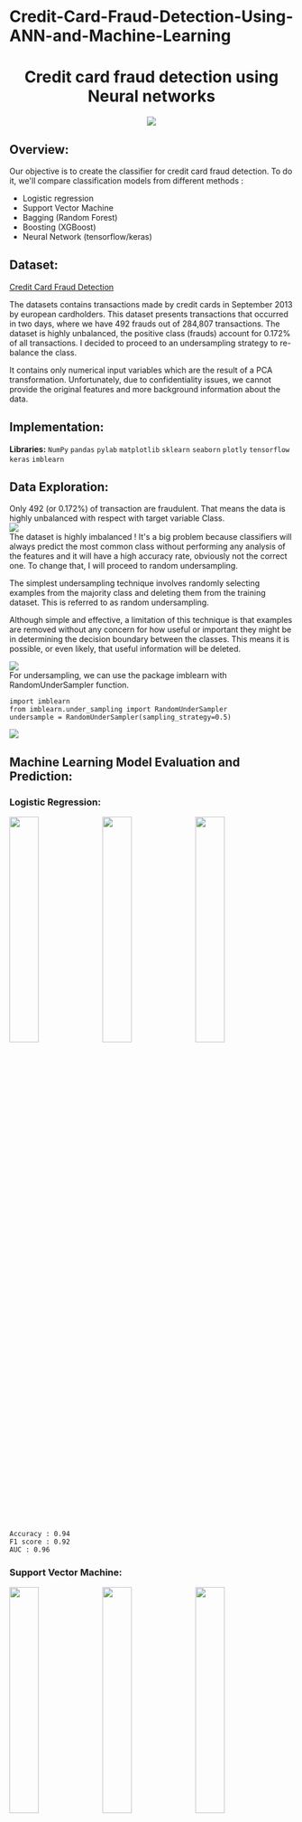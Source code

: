 # Credit-Card-Fraud-Detection-Using-ANN-and-Machine-Learning
<div align="center">




</div>

# <div align="center">Credit card fraud detection using Neural networks</div>
<div align="center"><img src="https://github.com/Pradnya1208/Credit-Card-Fraud-Detection-Using-Neural-Networks/blob/main/output/intro.gif?raw=true"></div>



## Overview:
Our objective is to create the classifier for credit card fraud detection. To do it, we'll compare classification models from different methods :

- Logistic regression
- Support Vector Machine
- Bagging (Random Forest)
- Boosting (XGBoost)
- Neural Network (tensorflow/keras)
## Dataset:
[Credit Card Fraud Detection](https://www.kaggle.com/mlg-ulb/creditcardfraud)

The datasets contains transactions made by credit cards in September 2013 by european cardholders. This dataset presents transactions that occurred in two days, where we have 492 frauds out of 284,807 transactions. The dataset is highly unbalanced, the positive class (frauds) account for 0.172% of all transactions. I decided to proceed to an undersampling strategy to re-balance the class.

It contains only numerical input variables which are the result of a PCA transformation. Unfortunately, due to confidentiality issues, we cannot provide the original features and more background information about the data.<br>
## Implementation:

**Libraries:**  `NumPy` `pandas` `pylab` `matplotlib` `sklearn` `seaborn` `plotly` `tensorflow` `keras` `imblearn`
## Data Exploration:
Only 492 (or 0.172%) of transaction are fraudulent. That means the data is highly unbalanced with respect with target variable Class.<br>
<img src ="https://github.com/Pradnya1208/Credit-Card-Fraud-Detection-Using-Neural-Networks/blob/main/output/eda1.PNG?raw=true">
<br>
The dataset is highly imbalanced ! It's a big problem because classifiers will always predict the most common class without performing any analysis of the features and it will have a high accuracy rate, obviously not the correct one. To change that, I will proceed to random undersampling.

The simplest undersampling technique involves randomly selecting examples from the majority class and deleting them from the training dataset. This is referred to as random undersampling.

Although simple and effective, a limitation of this technique is that examples are removed without any concern for how useful or important they might be in determining the decision boundary between the classes. This means it is possible, or even likely, that useful information will be deleted.<br>

<img src="https://github.com/Pradnya1208/Credit-Card-Fraud-Detection-Using-Neural-Networks/blob/main/output/undersampling.PNG?raw=true">
<br>
For undersampling, we can use the package imblearn with RandomUnderSampler function. <br>

```
import imblearn
from imblearn.under_sampling import RandomUnderSampler 
undersample = RandomUnderSampler(sampling_strategy=0.5)
```

<img src= "https://github.com/Pradnya1208/Credit-Card-Fraud-Detection-Using-Neural-Networks/blob/main/output/eda2.PNG?raw=true">

## Machine Learning Model Evaluation and Prediction:
### Logistic Regression:
<img src ="https://github.com/Pradnya1208/Credit-Card-Fraud-Detection-Using-Neural-Networks/blob/main/output/lr.PNG?raw=true" width="32%"> <img src= "https://github.com/Pradnya1208/Credit-Card-Fraud-Detection-Using-Neural-Networks/blob/main/output/lr1.PNG?raw=true" width="32%"> <img src="https://github.com/Pradnya1208/Credit-Card-Fraud-Detection-Using-Neural-Networks/blob/main/output/lr2.PNG?raw=true" width="32%">
```
Accuracy : 0.94
F1 score : 0.92
AUC : 0.96
```

### Support Vector Machine:
<img src = "https://github.com/Pradnya1208/Credit-Card-Fraud-Detection-Using-Neural-Networks/blob/main/output/svm.PNG?raw=true" width="32%"> <img src = "https://github.com/Pradnya1208/Credit-Card-Fraud-Detection-Using-Neural-Networks/blob/main/output/svm2.PNG?raw=true" width="32%"> <img src = "https://github.com/Pradnya1208/Credit-Card-Fraud-Detection-Using-Neural-Networks/blob/main/output/svm1.PNG?raw=true" width="32%">
```
Accuracy : 0.94
F1 score : 0.92
AUC : 0.97
```


### Random Forest:

<img src = "https://github.com/Pradnya1208/Credit-Card-Fraud-Detection-Using-Neural-Networks/blob/main/output/RF.PNG?raw=true" width="32%"> <img src = "https://github.com/Pradnya1208/Credit-Card-Fraud-Detection-Using-Neural-Networks/blob/main/output/RF1.PNG?raw=true" width="32%"> <img src = "https://github.com/Pradnya1208/Credit-Card-Fraud-Detection-Using-Neural-Networks/blob/main/output/RF2.PNG?raw=true" width="32%">
```
Accuracy : 0.95
F1 score : 0.93
AUC : 0.97
```

### XGBoost:
The sequential ensemble methods, also known as “boosting”, creates a sequence of models that attempt to correct the mistakes of the models before them in the sequence. The first model is built on training data, the second model improves the first model, the third model improves the second, and so on.<br>
<img src = "https://github.com/Pradnya1208/Credit-Card-Fraud-Detection-Using-Neural-Networks/blob/main/output/XG.PNG?raw=true" width="32%"> <img src = "https://github.com/Pradnya1208/Credit-Card-Fraud-Detection-Using-Neural-Networks/blob/main/output/XG1.PNG?raw=true" width="32%"> <img src = "https://github.com/Pradnya1208/Credit-Card-Fraud-Detection-Using-Neural-Networks/blob/main/output/XG2.PNG?raw=true" width="32%">
```
Accuracy : 0.95
F1 score : 0.93
AUC : 0.97
```
### Multi Layer Perceptron:
<div align="center">
<img src="https://github.com/Pradnya1208/Credit-Card-Fraud-Detection-Using-Neural-Networks/blob/main/output/perceptron.PNG?raw=true">
</div>
The layers of a neural network are made of nodes. A node combines input from the data with a set of coefficients and bias, that either amplify or dampen that input, thereby assigning significance to inputs with regard to the task the algorithm is trying to learn. These input-weight products are summed and then the sum is passed through a node’s so-called activation function, to determine whether and to what extent that signal should progress further through the network to affect the ultimate outcome, say, an act of classification. If the signals passes through, the neuron has been “activated.” <br>

<img src = "https://github.com/Pradnya1208/Credit-Card-Fraud-Detection-Using-Neural-Networks/blob/main/output/percept.PNG?raw=true" width="32%"> <img src = "https://github.com/Pradnya1208/Credit-Card-Fraud-Detection-Using-Neural-Networks/blob/main/output/percept1.PNG?raw=true" width="32%"> <img src = "https://github.com/Pradnya1208/Credit-Card-Fraud-Detection-Using-Neural-Networks/blob/main/output/percept2.PNG?raw=true" width="32%">

```
Accuracy : 0.95
F1 score : 0.94
AUC : 0.98
```

### Neural Networks:
```
model = Sequential()
model.add(Dense(32, input_shape=(29,), activation='relu')),
model.add(Dropout(0.2)),
model.add(Dense(16, activation='relu')),
model.add(Dropout(0.2)),
model.add(Dense(8, activation='relu')),
model.add(Dropout(0.2)),
model.add(Dense(4, activation='relu')),
model.add(Dropout(0.2)),
model.add(Dense(1, activation='sigmoid'))
opt = tf.keras.optimizers.Adam(learning_rate=0.001) #optimizer
model.compile(optimizer=opt, loss=tf.keras.losses.BinaryCrossentropy(), metrics=['accuracy'])

earlystopper = tf.keras.callbacks.EarlyStopping(monitor='val_accuracy', min_delta=0, patience=15, verbose=1,mode='auto', baseline=None, restore_best_weights=False)
history = model.fit(X_train.values, y_train.values, epochs = 6, batch_size=5, validation_split = 0.15, verbose = 0, callbacks = [earlystopper])
```
The hidden layers are composed of an activation function called ReLU. It'is a piecewise linear function that will output the input directly if it is positive, otherwise, it will output zero. The last node has a sigmoid function that turns values to 0 or 1 (for binary classification).<br>

<img src = "https://github.com/Pradnya1208/Credit-Card-Fraud-Detection-Using-Neural-Networks/blob/main/output/NN1.PNG?raw=true" width="40%"> <img src = "https://github.com/Pradnya1208/Credit-Card-Fraud-Detection-Using-Neural-Networks/blob/main/output/NN2.PNG?raw=true" width="40%">
<img src="https://github.com/Pradnya1208/Credit-Card-Fraud-Detection-Using-Neural-Networks/blob/main/output/ANN.PNG?raw=true" width="33%"> <img src ="https://github.com/Pradnya1208/Credit-Card-Fraud-Detection-Using-Neural-Networks/blob/main/output/ANN1.PNG?raw=true" width="33%"> <img src="https://github.com/Pradnya1208/Credit-Card-Fraud-Detection-Using-Neural-Networks/blob/main/output/ANN2.PNG?raw=true" width="33%">
```
Accuracy : 0.95
F1 score : 0.94
AUC : 0.98
```





### Lessons Learned
`Neural Networks`
`Undersampling`
`Callbacks in Keras`
`Classification Algorithms`
`Multilayer Perceptrons`
`XGBoost classifier`
`Bagging`
`Boosting`







## Related:
[Credit card fraud detection using Ensemble methods](https://github.com/Pradnya1208/Credit-card-fraud-detection-using-ensemble-learning-predictive-models)<br>
[Credit card fraud detection using Isolation Forest and LOF](https://github.com/Pradnya1208/Credit-card-fraud-detection-using-Isolation-Forest-and-LOF)
### Feedback

If you have any feedback, please reach out at pradnyapatil671@gmail.com


### 🚀 About Me
#### Hi, I'm Pradnya! 👋
I am an AI Enthusiast and  Data science & ML practitioner








[1]: https://github.com/Pradnya1208
[2]: https://www.linkedin.com/in/pradnya-patil-b049161ba/
[3]: https://public.tableau.com/app/profile/pradnya.patil3254#!/
[4]: https://twitter.com/Pradnya1208


[![github](https://raw.githubusercontent.com/Pradnya1208/Telecom-Customer-Churn-prediction/c292abd3f9cc647a7edc0061193f1523e9c05e1f/icons/git.svg)][1]
[![linkedin](https://raw.githubusercontent.com/Pradnya1208/Telecom-Customer-Churn-prediction/9f5c4a255972275ced549ea6e34ef35019166944/icons/iconmonstr-linkedin-5.svg)][2]
[![tableau](https://raw.githubusercontent.com/Pradnya1208/Telecom-Customer-Churn-prediction/e257c5d6cf02f13072429935b0828525c601414f/icons/icons8-tableau-software%20(1).svg)][3]
[![twitter](https://raw.githubusercontent.com/Pradnya1208/Telecom-Customer-Churn-prediction/c9f9c5dc4e24eff0143b3056708d24650cbccdde/icons/iconmonstr-twitter-5.svg)][4]
